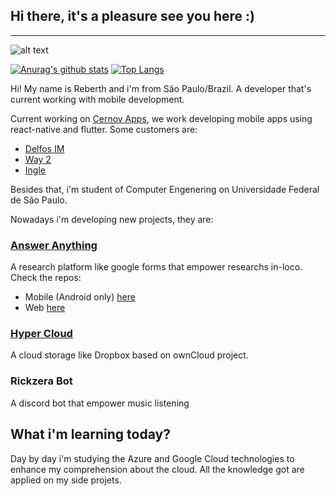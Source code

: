  ## Hi there, it's a pleasure see you here :)

***

![alt text](https://storage.googleapis.com/dialogyloltwitch/Banner%20github.png)

[![Anurag's github stats](https://github-readme-stats.vercel.app/api?username=reberthkss&count_private=true)](https://github.com/anuraghazra/github-readme-stats)
[![Top Langs](https://github-readme-stats.vercel.app/api/top-langs/?username=reberthkss&hide=c%2B%2B,NSIS,CMAKE&layout=compact)](https://github.com/anuraghazra/github-readme-stats)

Hi! My name is Reberth and i'm from São Paulo/Brazil. A developer that's current working with mobile development.

Current working on [Cernov Apps](https://github.com/cernovapps), we work developing mobile apps using react-native and flutter. Some customers are:

* [Delfos IM](https://delfosim.com/)
* [Way 2](https://www.way2.com.br/)
* [Ingle](https://ingle.com.br/)

Besides that, i'm student of Computer Engenering on Universidade Federal de São Paulo.


Nowadays i'm developing new projects, they are: 

 ### [Answer Anything](https://answeranything-ce6e4.web.app)
 A research platform like google forms that empower researchs in-loco. Check the repos:
 
 * Mobile (Android only) [here](https://github.com/reberthkss/AnswerAnythingAndroid)
 * Web [here](https://github.com/reberthkss/Answer-Anything)

 ### [Hyper Cloud](https://cloud.digitalsolution.sjc.br) 
 A cloud storage like Dropbox based on ownCloud project. 

 ### Rickzera Bot
A discord bot that empower music listening





## What i'm learning today?



Day by day i'm studying the Azure and Google Cloud technologies to enhance my comprehension about the cloud. All the knowledge got are applied on my side projets.



